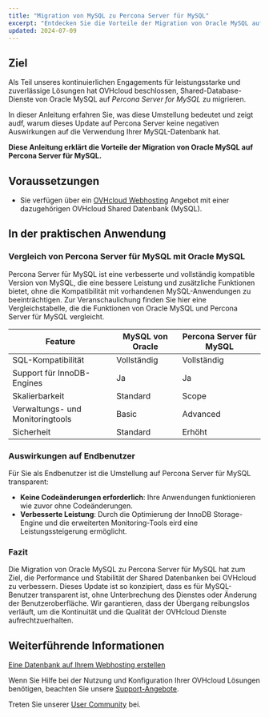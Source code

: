 ```yaml
---
title: "Migration von MySQL zu Percona Server für MySQL"
excerpt: "Entdecken Sie die Vorteile der Migration von Oracle MySQL auf Percona Server für MySQL"
updated: 2024-07-09
---
```


## Ziel

Als Teil unseres kontinuierlichen Engagements für leistungsstarke und zuverlässige Lösungen hat OVHcloud beschlossen, Shared-Database-Dienste von Oracle MySQL auf *Percona Server for MySQL* zu migrieren.

In dieser Anleitung erfahren Sie, was diese Umstellung bedeutet und zeigt audf, warum dieses Update auf Percona Server keine negativen Auswirkungen auf die Verwendung Ihrer MySQL-Datenbank hat.

**Diese Anleitung erklärt die Vorteile der Migration von Oracle MySQL auf Percona Server für MySQL.**

## Voraussetzungen

- Sie verfügen über ein [OVHcloud Webhosting](/links/web/hosting) Angebot mit einer dazugehörigen OVHcloud Shared Datenbank (MySQL).

## In der praktischen Anwendung

### Vergleich von Percona Server für MySQL mit Oracle MySQL

Percona Server für MySQL ist eine verbesserte und vollständig kompatible Version von MySQL, die eine bessere Leistung und zusätzliche Funktionen bietet, ohne die Kompatibilität mit vorhandenen MySQL-Anwendungen zu beeinträchtigen. Zur Veranschaulichung finden Sie hier eine Vergleichstabelle, die die Funktionen von Oracle MySQL und Percona Server für MySQL vergleicht.

|Feature|MySQL von Oracle|Percona Server für MySQL|
|---|---|---|
|SQL-Kompatibilität|Vollständig|Vollständig|
|Support für InnoDB-Engines|Ja|Ja|
|Skalierbarkeit|Standard|Scope|
|Verwaltungs- und Monitoringtools|Basic|Advanced|
|Sicherheit|Standard|Erhöht|

### Auswirkungen auf Endbenutzer

Für Sie als Endbenutzer ist die Umstellung auf Percona Server für MySQL transparent:

- **Keine Codeänderungen erforderlich**: Ihre Anwendungen funktionieren wie zuvor ohne Codeänderungen.
- **Verbesserte Leistung**: Durch die Optimierung der InnoDB Storage-Engine und die erweiterten Monitoring-Tools eird eine Leistungssteigerung ermöglicht.

### Fazit

Die Migration von Oracle MySQL zu Percona Server für MySQL hat zum Ziel, die Performance und Stabilität der Shared Datenbanken bei OVHcloud zu verbessern. Dieses Update ist so konzipiert, dass es für MySQL-Benutzer transparent ist, ohne Unterbrechung des Dienstes oder Änderung der Benutzeroberfläche. Wir garantieren, dass der Übergang reibungslos verläuft, um die Kontinuität und die Qualität der OVHcloud Dienste aufrechtzuerhalten.

## Weiterführende Informationen

[Eine Datenbank auf Ihrem Webhosting erstellen](/pages/web_cloud/web_hosting/sql_create_database)

Wenn Sie Hilfe bei der Nutzung und Konfiguration Ihrer OVHcloud Lösungen benötigen, beachten Sie unsere [Support-Angebote](/links/support).

Treten Sie unserer [User Community](/links/community) bei.
